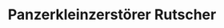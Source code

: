 ---
layout: product
title: "Panzerkleinzerstörer Rutscher"
price: "2600" 
desc: "Maketa"
img_path: "/assets/img/DW35007.jpg"
brand: "Das Werk"
available: true
special_offer: false
new: false
soon: false
cat: "010000"
subcat: "011100"
subsubcat: "0N/A"
sifra: "DW35007"
---